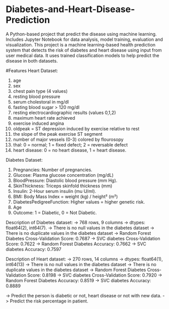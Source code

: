 # Diabetes-and-Heart-Disease-Prediction
A Python-based project that predict the disease using machine learning. Includes Jupyter Notebook for data analysis, model training, evaluation and visualization. 
This project is a machine learning-based health prediction system that detects the risk of diabetes and heart disease using input from user medical data. It uses trained classification models to help predict the disease in both datasets.

#Features
Heart Dataset:
1. age
2. sex
3. chest pain type (4 values)
4. resting blood pressure
5. serum cholestoral in mg/dl
6. fasting blood sugar > 120 mg/dl
7. resting electrocardiographic results (values 0,1,2)
8. maximum heart rate achieved
9. exercise induced angina
10. oldpeak = ST depression induced by exercise relative to rest
11. the slope of the peak exercise ST segment
12. number of major vessels (0-3) colored by flourosopy
13. thal: 0 = normal; 1 = fixed defect; 2 = reversable defect
14. heart disease: 0 = no heart disease, 1 = heart disease.

Diabetes Dataset:
1. Pregnancies: Number of pregnancies.
2. Glucose: Plasma glucose concentration (mg/dL)
3. BloodPressure: Diastolic blood pressure (mm Hg).
4. SkinThickness: Triceps skinfold thickness (mm)
5. Insulin: 2-Hour serum insulin (mu U/ml).
6. BMI: Body Mass Index = weight (kg) / height² (m²)
7. DiabetesPedigreeFunction: Higher values = higher genetic risk.
8. Age
9. Outcome: 1 = Diabetic, 0 = Not Diabetic.
   
Description of Diabetes dataset:
-> 768 rows, 9 columns
-> dtypes: float64(2), int64(7).
-> There is no null values in the diabetes dataset 
-> There is no duplicate values in the diabetes dataset 
-> Random Forest Diabetes Cross-Validation Score: 0.7687 
-> SVC diabetes Cross-Validation Score: 0.7622 
-> Random Forest Diabetes Accuracy: 0.7662
-> SVC diabetes Accuracy: 0.7597

Description of Heart dataset:
-> 270 rows, 14 columns
-> dtypes: float64(1), int64(13)
-> There is no null values in the diabetes dataset 
-> There is no duplicate values in the diabetes dataset
-> Random Forest Diabetes Cross-Validation Score: 0.8198
-> SVC diabetes Cross-Validation Score: 0.7920 
-> Random Forest Diabetes Accuracy: 0.8519
-> SVC diabetes Accuracy: 0.8889

-> Predict the person is diabetic or not, heart disease or not with new data.
-> Predict the risk percentage in patient.
